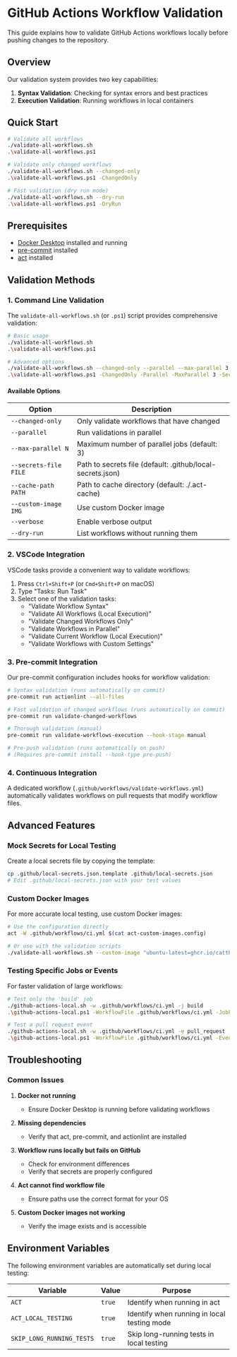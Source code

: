 # GitHub Actions Workflow Validation

This guide explains how to validate GitHub Actions workflows locally before pushing changes to the repository.

## Overview

Our validation system provides two key capabilities:

1. **Syntax Validation**: Checking for syntax errors and best practices
1. **Execution Validation**: Running workflows in local containers

## Quick Start

```bash
# Validate all workflows
./validate-all-workflows.sh
.\validate-all-workflows.ps1

# Validate only changed workflows
./validate-all-workflows.sh --changed-only
.\validate-all-workflows.ps1 -ChangedOnly

# Fast validation (dry run mode)
./validate-all-workflows.sh --dry-run
.\validate-all-workflows.ps1 -DryRun
```

## Prerequisites

- [Docker Desktop](https://www.docker.com/products/docker-desktop/) installed and running
- [pre-commit](https://pre-commit.com/) installed
- [act](https://github.com/nektos/act) installed

## Validation Methods

### 1. Command Line Validation

The `validate-all-workflows.sh` (or `.ps1`) script provides comprehensive validation:

```bash
# Basic usage
./validate-all-workflows.sh
.\validate-all-workflows.ps1

# Advanced options
./validate-all-workflows.sh --changed-only --parallel --max-parallel 3 --secrets-file .github/local-secrets.json
.\validate-all-workflows.ps1 -ChangedOnly -Parallel -MaxParallel 3 -SecretsFile .github/local-secrets.json
```

#### Available Options

| Option                | Description                                                |
| --------------------- | ---------------------------------------------------------- |
| `--changed-only`      | Only validate workflows that have changed                  |
| `--parallel`          | Run validations in parallel                                |
| `--max-parallel N`    | Maximum number of parallel jobs (default: 3)               |
| `--secrets-file FILE` | Path to secrets file (default: .github/local-secrets.json) |
| `--cache-path PATH`   | Path to cache directory (default: ./.act-cache)            |
| `--custom-image IMG`  | Use custom Docker image                                    |
| `--verbose`           | Enable verbose output                                      |
| `--dry-run`           | List workflows without running them                        |

### 2. VSCode Integration

VSCode tasks provide a convenient way to validate workflows:

1. Press `Ctrl+Shift+P` (or `Cmd+Shift+P` on macOS)
1. Type "Tasks: Run Task"
1. Select one of the validation tasks:
   - "Validate Workflow Syntax"
   - "Validate All Workflows (Local Execution)"
   - "Validate Changed Workflows Only"
   - "Validate Workflows in Parallel"
   - "Validate Current Workflow (Local Execution)"
   - "Validate Workflows with Custom Settings"

### 3. Pre-commit Integration

Our pre-commit configuration includes hooks for workflow validation:

```bash
# Syntax validation (runs automatically on commit)
pre-commit run actionlint --all-files

# Fast validation of changed workflows (runs automatically on commit)
pre-commit run validate-changed-workflows

# Thorough validation (manual)
pre-commit run validate-workflows-execution --hook-stage manual

# Pre-push validation (runs automatically on push)
# (Requires pre-commit install --hook-type pre-push)
```

### 4. Continuous Integration

A dedicated workflow (`.github/workflows/validate-workflows.yml`) automatically validates workflows on pull requests that modify workflow files.

## Advanced Features

### Mock Secrets for Local Testing

Create a local secrets file by copying the template:

```bash
cp .github/local-secrets.json.template .github/local-secrets.json
# Edit .github/local-secrets.json with your test values
```

### Custom Docker Images

For more accurate local testing, use custom Docker images:

```bash
# Use the configuration directly
act -W .github/workflows/ci.yml $(cat act-custom-images.config)

# Or use with the validation scripts
./validate-all-workflows.sh --custom-image "ubuntu-latest=ghcr.io/catthehacker/ubuntu:act-latest"
```

### Testing Specific Jobs or Events

For faster validation of large workflows:

```bash
# Test only the 'build' job
./github-actions-local.sh -w .github/workflows/ci.yml -j build
.\github-actions-local.ps1 -WorkflowFile .github/workflows/ci.yml -JobFilter build

# Test a pull request event
./github-actions-local.sh -w .github/workflows/ci.yml -e pull_request
.\github-actions-local.ps1 -WorkflowFile .github/workflows/ci.yml -EventType pull_request
```

## Troubleshooting

### Common Issues

1. **Docker not running**

   - Ensure Docker Desktop is running before validating workflows

1. **Missing dependencies**

   - Verify that act, pre-commit, and actionlint are installed

1. **Workflow runs locally but fails on GitHub**

   - Check for environment differences
   - Verify that secrets are properly configured

1. **Act cannot find workflow file**

   - Ensure paths use the correct format for your OS

1. **Custom Docker images not working**

   - Verify the image exists and is accessible

## Environment Variables

The following environment variables are automatically set during local testing:

| Variable                  | Value  | Purpose                                     |
| ------------------------- | ------ | ------------------------------------------- |
| `ACT`                     | `true` | Identify when running in act                |
| `ACT_LOCAL_TESTING`       | `true` | Identify when running in local testing mode |
| `SKIP_LONG_RUNNING_TESTS` | `true` | Skip long-running tests in local testing    |
